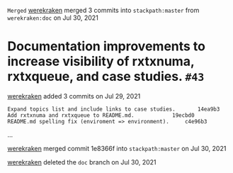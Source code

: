 `Merged` [werekraken](https://github.com/werekraken) merged 3 commits into `stackpath:master` from `werekraken:doc` on Jul 30, 2021

# Documentation improvements to increase visibility of rxtxnuma, rxtxqueue, and case studies. `#43`

[werekraken](https://github.com/werekraken) added 3 commits on Jul 29, 2021
```
Expand topics list and include links to case studies.		14ea9b3
Add rxtxnuma and rxtxqueue to README.md.			19ecbd0
README.md spelling fix (enviroment => environment).		c4e96b3
```

...

[werekraken](https://github.com/werekraken) merged commit 1e8366f into `stackpath:master` on Jul 30, 2021

[werekraken](https://github.com/werekraken) deleted the `doc` branch on Jul 30, 2021
